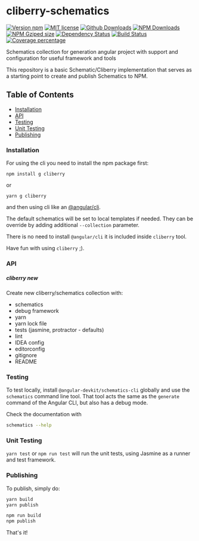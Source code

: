 # cliberry-schematics

[![Version npm](https://img.shields.io/npm/v/cliberry-schematics.svg)](https://www.npmjs.com/package/cliberry-schematics)
[![MIT license](http://img.shields.io/badge/license-MIT-brightgreen.svg)](http://opensource.org/licenses/MIT) 
[![Github Downloads](https://img.shields.io/github/downloads/tgorka/cliberry-schematics/total.svg)](https://github.com/tgorka/cliberry-schematics)
[![NPM Downloads](https://img.shields.io/npm/dt/cliberry-schematics.svg)](https://www.npmjs.com/package/cliberry-schematics)
[![NPM Gziped size](https://img.shields.io/bundlephobia/minzip/cliberry-schematics.svg)](https://www.npmjs.com/package/cliberry-schematics)
[![Dependency Status](https://david-dm.org/tgorka/cliberry-schematics.svg)](https://david-dm.org/tgorka/cliberry-schematics)
[![Build Status](https://travis-ci.org/tgorka/cliberry-schematics.svg?branch=master)](https://travis-ci.org/tgorka/cliberry-schematics)
[![Coverage percentage](https://coveralls.io/repos/tgorka/cliberry-schematics/badge.svg)](https://coveralls.io/r/tgorka/cliberry-schematics)

Schematics collection for generation angular project with support and configuration for useful framework and tools

This repository is a basic Schematic/Cliberry implementation that serves as a starting point to create and publish Schematics to NPM.

## Table of Contents

* [Installation](#installation)
* [API](#api)
* [Testing](#testing)
* [Unit Testing](#unit-testing)
* [Publishing](#publishing)

### Installation

For using the cli you need to install the npm package first:

```
npm install g cliberry
```

or 

```
yarn g cliberry
```

and then using cli like an [@angular/cli](https://cli.angular.io/).

The default schematics will be set to local templates if needed. They can be override 
by adding additional `--collection` parameter.

There is no need to install `@angular/cli` it is included inside `cliberry` tool.

Have fun with using `cliberry` ;).

### API

##### cliberry new
Create new cliberry/schematics collection with:
  * schematics
  * debug framework
  * yarn 
  * yarn lock file
  * tests (jasmine, protractor - defaults)
  * lint
  * IDEA config 
  * editorconfig
  * gitignore
  * README

### Testing

To test locally, install `@angular-devkit/schematics-cli` globally and use the `schematics` command line tool. That tool acts the same as the `generate` command of the Angular CLI, but also has a debug mode.

Check the documentation with
```bash
schematics --help
```

### Unit Testing

`yarn test` or `npm run test` will run the unit tests, using Jasmine as a runner and test framework.

### Publishing

To publish, simply do:


```bash
yarn build
yarn publish
```

```bash
npm run build
npm publish
```

That's it!
 
